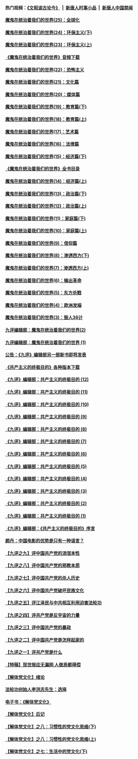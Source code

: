 #### 热门视频：[《文昭谈古论今》](https://github.com/gfw-breaker/wenzhao/blob/master/README.md?t=10280933) &nbsp;|&nbsp; [新唐人时事小品](https://github.com/gfw-breaker/ntdtv-comedy/blob/master/README.md?t=10280933) &nbsp;|&nbsp; [新唐人中国禁闻](https://github.com/gfw-breaker/ntdtv-news/blob/master/README.md?t=10280933)

#### [魔鬼在统治着我们的世界(25)：全球化](../pages/nsc422/n10788205.md?t=10280933) 

#### [魔鬼在统治着我们的世界(24)：环保主义(下)](../pages/nsc422/n10695307.md?t=10280933) 

#### [魔鬼在统治着我们的世界(23)：环保主义(上)](../pages/nsc422/n10688613.md?t=10280933) 

#### [《魔鬼在统治着我们的世界》音频下载](../pages/nsc422/n10635553.md?t=10280933) 

#### [魔鬼在统治着我们的世界(22)：恐怖主义](../pages/nsc422/n10614727.md?t=10280933) 

#### [魔鬼在统治着我们的世界(21)：文化篇](../pages/nsc422/n10597706.md?t=10280933) 

#### [魔鬼在统治着我们的世界(20)：媒体篇](../pages/nsc422/n10586579.md?t=10280933) 

#### [魔鬼在统治着我们的世界(19)：教育篇(下)](../pages/nsc422/n10564808.md?t=10280933) 

#### [魔鬼在统治着我们的世界(18)：教育篇(上)](../pages/nsc422/n10526970.md?t=10280933) 

#### [魔鬼在统治着我们的世界(17)：艺术篇](../pages/nsc422/n10499093.md?t=10280933) 

#### [魔鬼在统治着我们的世界(16)：法律篇](../pages/nsc422/n10485969.md?t=10280933) 

#### [魔鬼在统治着我们的世界(15)：经济篇(下)](../pages/nsc422/n10469975.md?t=10280933) 

#### [《魔鬼在统治着我们的世界》全书目录](../pages/nsc422/n10464261.md?t=10280933) 

#### [魔鬼在统治着我们的世界(14)：经济篇(上)](../pages/nsc422/n10457370.md?t=10280933) 

#### [魔鬼在统治着我们的世界(13)：政治篇(下)](../pages/nsc422/n10448270.md?t=10280933) 

#### [魔鬼在统治着我们的世界(12)：政治篇(上)](../pages/nsc422/n10444576.md?t=10280933) 

#### [魔鬼在统治着我们的世界(11)：家庭篇(下)](../pages/nsc422/n10440961.md?t=10280933) 

#### [魔鬼在统治着我们的世界(10)：家庭篇(上)](../pages/nsc422/n10435448.md?t=10280933) 

#### [魔鬼在统治着我们的世界(9)：信仰篇](../pages/nsc422/n10432159.md?t=10280933) 

#### [魔鬼在统治着我们的世界(8)：渗透西方(下)](../pages/nsc422/n10429603.md?t=10280933) 

#### [魔鬼在统治着我们的世界(7)：渗透西方(上)](../pages/nsc422/n10426013.md?t=10280933) 

#### [魔鬼在统治着我们的世界(6)：输出革命](../pages/nsc422/n10421536.md?t=10280933) 

#### [魔鬼在统治着我们的世界(5)：东方杀戮](../pages/nsc422/n10417707.md?t=10280933) 

#### [魔鬼在统治着我们的世界(4)：欧洲发端](../pages/nsc422/n10414890.md?t=10280933) 

#### [魔鬼在统治着我们的世界(3)：毁人36计](../pages/nsc422/n10411583.md?t=10280933) 

#### [九评编辑部：魔鬼在统治着我们的世界(2)](../pages/nsc422/n10410036.md?t=10280933) 

#### [九评编辑部：魔鬼在统治着我们的世界 (1)](../pages/nsc422/n10406825.md?t=10280933) 

#### [公告：《九评》编辑部另一部新书即将发表](../pages/nsc422/n10405104.md?t=10280933) 

#### [《共产主义的终极目的》各种版本下载](../pages/nsc422/n10022138.md?t=10280933) 

#### [《九评》编辑部：共产主义的终极目的 (12)](../pages/nsc422/n9933272.md?t=10280933) 

#### [《九评》编辑部：共产主义的终极目的 (11)](../pages/nsc422/n9924973.md?t=10280933) 

#### [《九评》编辑部：共产主义的终极目的 (10)](../pages/nsc422/n9920883.md?t=10280933) 

#### [《九评》编辑部：共产主义的终极目的 (9)](../pages/nsc422/n9916363.md?t=10280933) 

#### [《九评》编辑部：共产主义的终极目的 (8)](../pages/nsc422/n9912488.md?t=10280933) 

#### [《九评》编辑部：共产主义的终极目的 (7)](../pages/nsc422/n9901176.md?t=10280933) 

#### [《九评》编辑部：共产主义的终极目的 (6)](../pages/nsc422/n9899359.md?t=10280933) 

#### [《九评》编辑部：共产主义的终极目的 (5)](../pages/nsc422/n9893174.md?t=10280933) 

#### [《九评》编辑部：共产主义的终极目的 (4)](../pages/nsc422/n9891246.md?t=10280933) 

#### [《九评》编辑部：共产主义的终极目的 (3)](../pages/nsc422/n9879879.md?t=10280933) 

#### [《九评》编辑部：共产主义的终极目的 (2)](../pages/nsc422/n9876205.md?t=10280933) 

#### [《九评》编辑部：共产主义的终极目的 (1)](../pages/nsc422/n9865857.md?t=10280933) 

#### [《九评》编辑部：《共产主义的终极目的》序言](../pages/nsc422/n9862666.md?t=10280933) 

#### [颜丹：中国电影的优势是只有一种语言？](../pages/nsc422/n9583062.md?t=10280933) 

#### [【九评之九】评中国共产党的流氓本性](../pages/nsc422/n737542.md?t=10280933) 

#### [【九评之八】评中国共产党的邪教本质](../pages/nsc422/n735942.md?t=10280933) 

#### [【九评之七】评中国共产党的杀人历史](../pages/nsc422/n733806.md?t=10280933) 

#### [【九评之六】评中国共产党破坏民族文化](../pages/nsc422/n731667.md?t=10280933) 

#### [【九评之五】评江泽民与中共相互利用迫害法轮功](../pages/nsc422/n730058.md?t=10280933) 

#### [【九评之四】评共产党是反宇宙的力量](../pages/nsc422/n727814.md?t=10280933) 

#### [【九评之三】评中国共产党的暴政](../pages/nsc422/n725597.md?t=10280933) 

#### [【九评之二】评中国共产党是怎样起家的](../pages/nsc422/n723946.md?t=10280933) 

#### [【九评之一】评共产党是什么](../pages/nsc422/n722529.md?t=10280933) 

#### [【特稿】现世报应无漏网 人做恶都得偿](../pages/nsc422/n4215167.md?t=10280933) 

#### [【解体党文化】绪论](../pages/nsc422/n1449356.md?t=10280933) 

#### [法轮功创始人李洪志先生：选择](../pages/nsc422/n3580738.md?t=10280933) 

#### [电子书：《解体党文化》](../pages/nsc422/n1573484.md?t=10280933) 

#### [【解体党文化】后记](../pages/nsc422/n1531999.md?t=10280933) 

#### [【解体党文化】之八：习惯性的党文化思维(下)](../pages/nsc422/n1526477.md?t=10280933) 

#### [【解体党文化】之八：习惯性的党文化思维(上)](../pages/nsc422/n1520631.md?t=10280933) 

#### [【解体党文化】之七：生活中的党文化(下)](../pages/nsc422/n1513446.md?t=10280933) 

